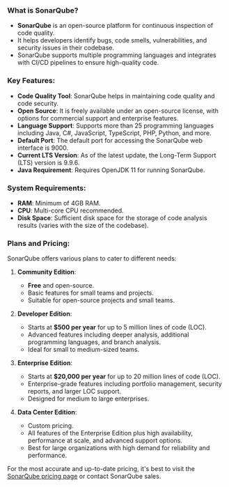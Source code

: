 
### What is SonarQube?

- **SonarQube**  is an open-source platform for continuous inspection of code quality.
- It helps developers identify bugs, code smells, vulnerabilities, and security issues in their codebase.
- SonarQube supports multiple programming languages and integrates with CI/CD pipelines to ensure high-quality code.
  
### Key Features:

- **Code Quality Tool**: SonarQube helps in maintaining code quality and code security.
- **Open Source**: It is freely available under an open-source license, with options for commercial support and enterprise features.
- **Language Support**: Supports more than 25 programming languages including Java, C#, JavaScript, TypeScript, PHP, Python, and more.
- **Default Port**: The default port for accessing the SonarQube web interface is 9000.
- **Current LTS Version**: As of the latest update, the Long-Term Support (LTS) version is 9.9.6.
- **Java Requirement**: Requires OpenJDK 11 for running SonarQube.

### System Requirements:

- **RAM**: Minimum of 4GB RAM.
- **CPU**: Multi-core CPU recommended.
- **Disk Space**: Sufficient disk space for the storage of code analysis results (varies with the size of the codebase).

### Plans and Pricing:

SonarQube offers various plans to cater to different needs:

1. **Community Edition**:
   - **Free** and open-source.
   - Basic features for small teams and projects.
   - Suitable for open-source projects and small teams.

2. **Developer Edition**:
   - Starts at **$500 per year** for up to 5 million lines of code (LOC).
   - Advanced features including deeper analysis, additional programming languages, and branch analysis.
   - Ideal for small to medium-sized teams.

3. **Enterprise Edition**:
   - Starts at **$20,000 per year** for up to 20 million lines of code (LOC).
   - Enterprise-grade features including portfolio management, security reports, and larger LOC support.
   - Designed for medium to large enterprises.

4. **Data Center Edition**:
   - Custom pricing.
   - All features of the Enterprise Edition plus high availability, performance at scale, and advanced support options.
   - Best for large organizations with high demand for reliability and performance.

For the most accurate and up-to-date pricing, it's best to visit the [SonarQube pricing page](https://www.sonarsource.com/plans-and-pricing/sonarqube/) or contact SonarQube sales.
